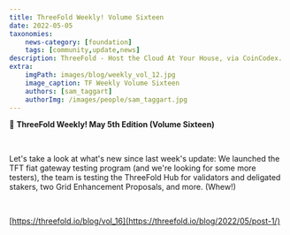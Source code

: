```yaml
---
title: ThreeFold Weekly! Volume Sixteen
date: 2022-05-05
taxonomies:
    news-category: [foundation]
    tags: [community,update,news]
description: ThreeFold - Host the Cloud At Your House, via CoinCodex.
extra:
    imgPath: images/blog/weekly_vol_12.jpg
    image_caption: TF Weekly Volume Sixteen
    authors: [sam_taggart]
    authorImg: /images/people/sam_taggart.jpg
---
```



📰 **ThreeFold Weekly! May 5th Edition (Volume Sixteen)**

<br/>

Let's take a look at what's new since last week's update: We launched the TFT fiat gateway testing program (and we're looking for some more testers), the team is testing the ThreeFold Hub for validators and deligated stakers, two Grid Enhancement Proposals, and more. (Whew!)

<br/>

[https://threefold.io/blog/vol_16](https://threefold.io/blog/2022/05/post-1/)
